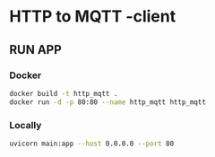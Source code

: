 # HTTP to MQTT -client

## RUN APP

### Docker
```bash
docker build -t http_mqtt .
docker run -d -p 80:80 --name http_mqtt http_mqtt
```

### Locally
```bash
uvicorn main:app --host 0.0.0.0 --port 80
```